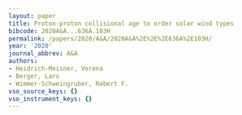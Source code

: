 ```yaml
---
layout: paper
title: Proton-proton collisional age to order solar wind types
bibcode: 2020A&A...636A.103H
permalink: /papers/2020/A&A/2020A&A%2E%2E%2E636A%2E103H/
year: '2020'
journal_abbrev: A&A
authors:
- Heidrich-Meisner, Verena
- Berger, Lars
- Wimmer-Schweingruber, Robert F.
vso_source_keys: {}
vso_instrument_keys: {}
---
```

